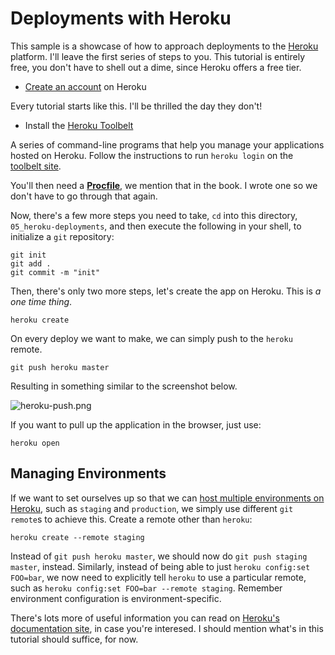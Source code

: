 # Deployments with Heroku

This sample is a showcase of how to approach deployments to the [Heroku](http://heroku.com) platform. I'll leave the first series of steps to you. This tutorial is entirely free, you don't have to shell out a dime, since Heroku offers a free tier.

- [Create an account](https://id.heroku.com/signup/devcenter) on Heroku

Every tutorial starts like this. I'll be thrilled the day they don't!

- Install the [Heroku Toolbelt](https://toolbelt.heroku.com/)

A series of command-line programs that help you manage your applications hosted on Heroku. Follow the instructions to run `heroku login` on the [toolbelt site](https://toolbelt.heroku.com/).

You'll then need a [**Procfile**](https://devcenter.heroku.com/articles/procfile), we mention that in the book. I wrote one so we don't have to go through that again.

Now, there's a few more steps you need to take, `cd` into this directory, `05_heroku-deployments`, and then execute the following in your shell, to initialize a `git` repository:

```shell
git init
git add .
git commit -m "init"
```

Then, there's only two more steps, let's create the app on Heroku. This is _a one time thing_.

```shell
heroku create
```

On every deploy we want to make, we can simply push to the `heroku` remote.

```shell
git push heroku master
```

Resulting in something similar to the screenshot below.

![heroku-push.png][1]

If you want to pull up the application in the browser, just use:

```shell
heroku open
```

## Managing Environments

If we want to set ourselves up so that we can [host multiple environments on Heroku](https://devcenter.heroku.com/articles/multiple-environments), such as `staging` and `production`, we simply use different `git remote`s to achieve this. Create a remote other than `heroku`:

```shell
heroku create --remote staging
```

Instead of `git push heroku master`, we should now do `git push staging master`, instead. Similarly, instead of being able to just `heroku config:set FOO=bar`, we now need to explicitly tell `heroku` to use a particular remote, such as `heroku config:set FOO=bar --remote staging`. Remember environment configuration is environment-specific.

There's lots more of useful information you can read on [Heroku's documentation site](https://devcenter.heroku.com/articles/getting-started-with-nodejs), in case you're interesed. I should mention what's in this tutorial should suffice, for now.

  [1]: http://i.imgur.com/bUFbX4D.png "Pushing to a Heroku remote"
